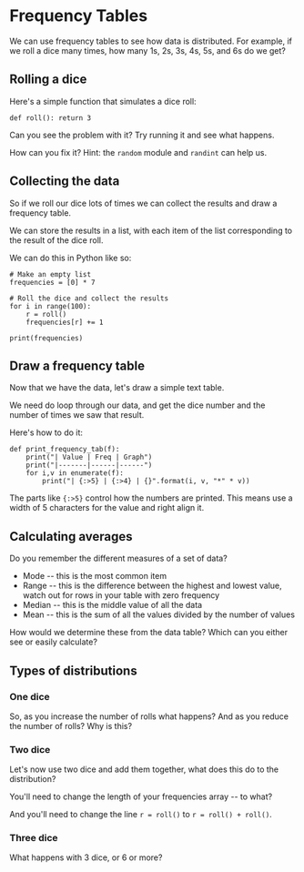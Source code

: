 # Frequency Tables

We can use frequency tables to see how data is distributed. For
example, if we roll a dice many times, how many 1s, 2s, 3s, 4s, 5s,
and 6s do we get?

## Rolling a dice

Here's a simple function that simulates a dice roll:

```
def roll(): return 3
```

Can you see the problem with it? Try running it and see what happens. 

How can you fix it? Hint: the `random` module and `randint` can help us. 

## Collecting the data

So if we roll our dice lots of times we can collect the results and
draw a frequency table. 

We can store the results in a list, with each item of the list
corresponding to the result of the dice roll. 

We can do this in Python like so: 

```
# Make an empty list
frequencies = [0] * 7

# Roll the dice and collect the results
for i in range(100):
    r = roll()
    frequencies[r] += 1
    
print(frequencies)
```

## Draw a frequency table

Now that we have the data, let's draw a simple text table.

We need do loop through our data, and get the dice number and the 
number of times we saw that result.

Here's how to do it: 

```
def print_frequency_tab(f):
    print("| Value | Freq | Graph")
    print("|-------|------|------")
    for i,v in enumerate(f):
        print("| {:>5} | {:>4} | {}".format(i, v, "*" * v))
```

The parts like `{:>5}` control how the numbers are printed. This
means use a width of 5 characters for the value and right align it.

## Calculating averages

Do you remember the different measures of a set of data? 

* Mode -- this is the most common item
* Range -- this is the difference between the highest and lowest value, watch out for rows in your table with zero frequency
* Median -- this is the middle value of all the data
* Mean -- this is the sum of all the values divided by the number of values

How would we determine these from the data table? Which can you either see
or easily calculate? 

## Types of distributions

### One dice

So, as you increase the number of rolls what happens? And as you reduce the
number of rolls? Why is this? 

### Two dice

Let's now use two dice and add them together, what does this do to the
distribution?

You'll need to change the length of your frequencies array -- to what? 

And you'll need to change the line `r = roll()` to `r = roll() + roll()`.

### Three dice

What happens with 3 dice, or 6 or more? 
